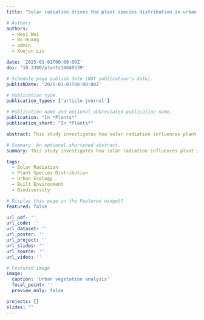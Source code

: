 ```yaml
---
title: "Solar radiation drives the plant species distribution in urban built-up areas (2025)"

# Authors
authors:
  - Heyi Wei
  - Bo Huang
  - admin
  - Xuejun Liu

date: '2025-01-01T00:00:00Z'
doi: '10.3390/plants14040539'

# Schedule page publish date (NOT publication's date).
publishDate: '2025-01-01T00:00:00Z'

# Publication type.
publication_types: ['article-journal']

# Publication name and optional abbreviated publication name.
publication: "In *Plants*"
publication_short: "In *Plants*"

abstract: This study investigates how solar radiation influences plant species distribution in urban built-up areas. Through comprehensive field surveys and remote sensing analysis, we examine the relationship between solar exposure patterns and vegetation diversity in urban environments. The findings provide insights for urban green space planning and biodiversity conservation in cities.

# Summary. An optional shortened abstract.
summary: This study investigates how solar radiation influences plant species distribution in urban built-up areas.

tags:
  - Solar Radiation
  - Plant Species Distribution
  - Urban Ecology
  - Built Environment
  - Biodiversity

# Display this page in the Featured widget?
featured: false

url_pdf: ''
url_code: ''
url_dataset: ''
url_poster: ''
url_project: ''
url_slides: ''
url_source: ''
url_video: ''

# Featured image
image:
  caption: 'Urban vegetation analysis'
  focal_point: ''
  preview_only: false

projects: []
slides: ""
---
```

